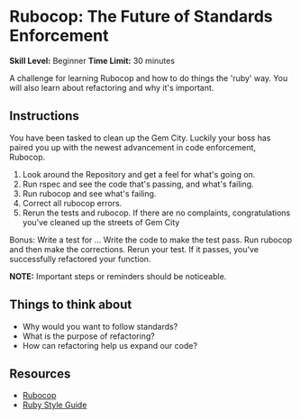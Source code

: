 # Rubocop: The Future of Standards Enforcement

__Skill Level:__ Beginner
__Time Limit:__ 30 minutes 

A challenge for learning Rubocop and how to do things the 'ruby' way.
You will also learn about refactoring and why it's important.

## Instructions
You have been tasked to clean up the Gem City. Luckily your boss has paired you up with the newest advancement in code enforcement, Rubocop.  
  1. Look around the Repository and get a feel for what's going on.
  2. Run rspec and see the code that's passing, and what's failing.
  3. Run rubocop and see what's failing. 
  4. Correct all rubocop errors.
  5. Rerun the tests and rubocop. If there are no complaints, congratulations you've cleaned up the streets of Gem City

Bonus: Write a test for ... 
Write the code to make the test pass.
Run rubocop and then make the corrections.
Rerun your test. If it passes, you've successfully refactored your function.

__NOTE:__ Important steps or reminders should be noticeable.  

## Things to think about
- Why would you want to follow standards?
- What is the purpose of refactoring?
- How can refactoring help us expand our code?

## Resources
- [Rubocop](https://github.com/bbatsov/rubocop)
- [Ruby Style Guide](https://github.com/bbatsov/ruby-style-guide)
